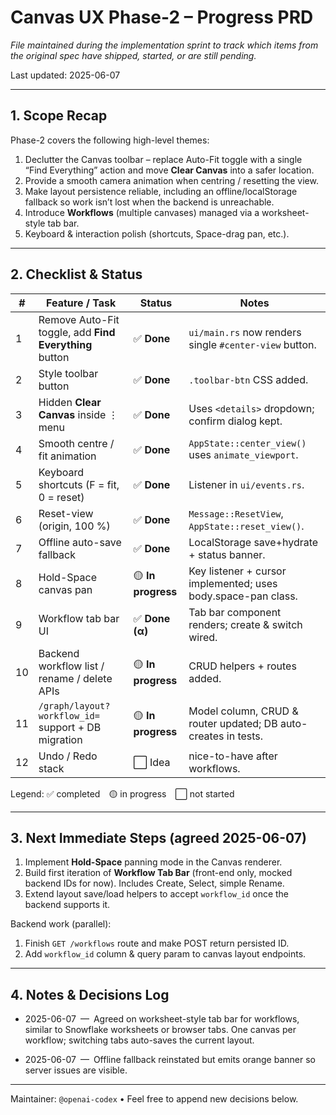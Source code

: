 # Canvas UX Phase-2 – Progress PRD

_File maintained during the implementation sprint to track which items from the
original spec have shipped, started, or are still pending._

Last updated: 2025-06-07

---

## 1. Scope Recap

Phase-2 covers the following high-level themes:

1. Declutter the Canvas toolbar – replace Auto-Fit toggle with a single
   “Find Everything” action and move **Clear Canvas** into a safer location.
2. Provide a smooth camera animation when centring / resetting the view.
3. Make layout persistence reliable, including an offline/localStorage
   fallback so work isn’t lost when the backend is unreachable.
4. Introduce **Workflows** (multiple canvases) managed via a
   worksheet-style tab bar.
5. Keyboard & interaction polish (shortcuts, Space-drag pan, etc.).

---

## 2. Checklist & Status

| # | Feature / Task | Status | Notes |
|---|----------------|--------|-------|
| 1 | Remove Auto-Fit toggle, add **Find Everything** button | ✅ **Done** | `ui/main.rs` now renders single `#center-view` button. |
| 2 | Style toolbar button | ✅ **Done** | `.toolbar-btn` CSS added. |
| 3 | Hidden **Clear Canvas** inside ⋮ menu | ✅ **Done** | Uses `<details>` dropdown; confirm dialog kept. |
| 4 | Smooth centre / fit animation | ✅ **Done** | `AppState::center_view()` uses `animate_viewport`. |
| 5 | Keyboard shortcuts (F = fit, 0 = reset) | ✅ **Done** | Listener in `ui/events.rs`. |
| 6 | Reset-view (origin, 100 %) | ✅ **Done** | `Message::ResetView`, `AppState::reset_view()`. |
| 7 | Offline auto-save fallback | ✅ **Done** | LocalStorage save+hydrate + status banner. |
| 8 | Hold-Space canvas pan | 🟡 **In progress** | Key listener + cursor implemented; uses body.space-pan class. |
| 9 | Workflow tab bar UI | ✅ **Done (α)** | Tab bar component renders; create & switch wired. |
|10 | Backend workflow list / rename / delete APIs | 🟡 **In progress** | CRUD helpers + routes added. |
|11 | `/graph/layout?workflow_id=` support + DB migration | 🟡 **In progress** | Model column, CRUD & router updated; DB auto-creates in tests. |
|12 | Undo / Redo stack | ⬜ Idea | nice-to-have after workflows. |

Legend: ✅ completed 🟡 in progress ⬜ not started

---

## 3. Next Immediate Steps (agreed 2025-06-07)

1. Implement **Hold-Space** panning mode in the Canvas renderer.
2. Build first iteration of **Workflow Tab Bar** (front-end only, mocked
   backend IDs for now).  Includes Create, Select, simple Rename.
3. Extend layout save/load helpers to accept `workflow_id` once the backend
   supports it.

Backend work (parallel):

1. Finish `GET /workflows` route and make POST return persisted ID.
2. Add `workflow_id` column & query param to canvas layout endpoints.

---

## 4. Notes & Decisions Log

* 2025-06-07 — Agreed on worksheet-style tab bar for workflows, similar to
  Snowflake worksheets or browser tabs.  One canvas per workflow; switching
  tabs auto-saves the current layout.

* 2025-06-07 — Offline fallback reinstated but emits orange banner so server
  issues are visible.

---

Maintainer: `@openai-codex`  •  Feel free to append new decisions below.
